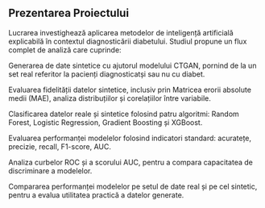 ## Prezentarea Proiectului

Lucrarea investighează aplicarea metodelor de inteligență artificială explicabilă în contextul diagnosticării diabetului. Studiul propune un flux complet de analiză care cuprinde:

Generarea de date sintetice cu ajutorul modelului CTGAN, pornind de la un set real referitor la pacienți diagnosticatși sau nu cu diabet.

Evaluarea fidelității datelor sintetice, inclusiv prin Matricea erorii absolute medii (MAE), analiza distribuțiilor și corelațiilor între variabile.

Clasificarea datelor reale și sintetice folosind patru algoritmi: Random Forest, Logistic Regression, Gradient Boosting și XGBoost.

Evaluarea performanței modelelor folosind indicatori standard: acuratețe, precizie, recall, F1-score, AUC.

Analiza curbelor ROC și a scorului AUC, pentru a compara capacitatea de discriminare a modelelor.

Compararea performanței modelelor pe setul de date real și pe cel sintetic, pentru a evalua utilitatea practică a datelor generate.


